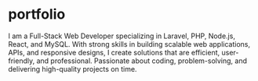 # portfolio
I am a Full-Stack Web Developer specializing in Laravel, PHP, Node.js, React, and MySQL. With strong skills in building scalable web applications, APIs, and responsive designs, I create solutions that are efficient, user-friendly, and professional. Passionate about coding, problem-solving, and delivering high-quality projects on time.
